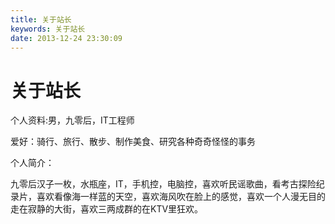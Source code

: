```yaml
---
title: 关于站长
keywords: 关于站长
date: 2013-12-24 23:30:09
---
```


# 关于站长
个人资料:男，九零后，IT工程师

爱好：骑行、旅行、散步、制作美食、研究各种奇奇怪怪的事务

个人简介：

九零后汉子一枚，水瓶座，IT，手机控，电脑控，喜欢听民谣歌曲，看考古探险纪录片，喜欢看像海一样蓝的天空，喜欢海风吹在脸上的感觉，喜欢一个人漫无目的走在寂静的大街，喜欢三两成群的在KTV里狂欢。